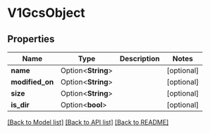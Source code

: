 # V1GcsObject

## Properties

Name | Type | Description | Notes
------------ | ------------- | ------------- | -------------
**name** | Option<**String**> |  | [optional]
**modified_on** | Option<**String**> |  | [optional]
**size** | Option<**String**> |  | [optional]
**is_dir** | Option<**bool**> |  | [optional]

[[Back to Model list]](../README.md#documentation-for-models) [[Back to API list]](../README.md#documentation-for-api-endpoints) [[Back to README]](../README.md)


